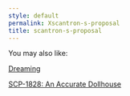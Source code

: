 ```yaml
---
style: default
permalink: Xscantron-s-proposal
title: scantron-s-proposal
---
```

You may also like:

[Dreaming](http://scp-wiki.net/dreaming)

[SCP-1828: An Accurate Dollhouse](http://scp-wiki.net/scp-1828)
